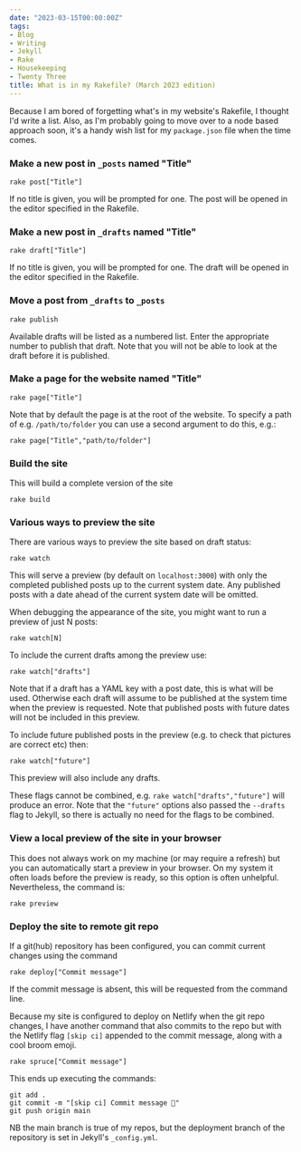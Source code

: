 ```yaml
---
date: "2023-03-15T00:00:00Z"
tags:
- Blog
- Writing
- Jekyll
- Rake
- Housekeeping
- Twenty Three
title: What is in my Rakefile? (March 2023 edition)
---
```

Because I am bored of forgetting what's in my website's Rakefile, I thought I'd write a list. Also, as I'm probably going to move over to a node based approach soon, it's a handy wish list for my `package.json` file when the time comes.

### Make a new post in `_posts` named "Title"

```rake post["Title"]```

If no title is given, you will be prompted for one. The post will be opened in the editor specified in the Rakefile.

### Make a new post in `_drafts` named "Title"


```rake draft["Title"]```

If no title is given, you will be prompted for one. The draft will be opened in the editor specified in the Rakefile.

### Move a post from `_drafts` to `_posts`

```rake publish```

Available drafts will be listed as a numbered list. Enter the appropriate number to publish that draft. Note that you will not be able to look at the draft before it is published. 

### Make a page for the website named "Title"

```rake page["Title"]```

Note that by default the page is at the root of the website. To specify a path of e.g. `/path/to/folder` you can use a second argument to do this, e.g.:

```rake page["Title","path/to/folder"]```

### Build the site

This will build a complete version of the site

```rake build```

### Various ways to preview the site

There are various ways to preview the site based on draft status:

```rake watch```

This will serve a preview (by default on `localhost:3000`) with only the completed published posts up to the current system date. Any published posts with a date ahead of the current system date will be omitted.

When debugging the appearance of the site, you might want to run a preview of just N posts:


```rake watch[N]```

To include the current drafts among the preview use:

```rake watch["drafts"]```

Note that if a draft has a YAML key with a post date, this is what will be used. Otherwise each draft will assume to be published at the system time when the preview is requested. Note that published posts with future dates will not be included in this preview.

To include future published posts in the preview (e.g. to check that pictures are correct etc) then:

```rake watch["future"]```

This preview will also include any drafts.

These flags cannot be combined, e.g. `rake watch["drafts","future"]` will produce an error. Note that the `"future"` options also passed the `--drafts` flag to Jekyll, so there is actually no need for the flags to be combined.

### View a local preview of the site in your browser

This does not always work on my machine (or may require a refresh) but you can automatically start a preview in your browser. On my system it often loads before the preview is ready, so this option is often unhelpful. Nevertheless, the command is:

```rake preview```

### Deploy the site to remote git repo

If a git(hub) repository has been configured, you can commit current changes using the command

```rake deploy["Commit message"]```

If the commit message is absent, this will be requested from the command line.

Because my site is configured to deploy on Netlify when the git repo changes, I have another command that also commits to the repo but with the Netlify flag `[skip ci]` appended to the commit message, along with a cool broom emoji.

```rake spruce["Commit message"]```

This ends up executing the commands:
```
git add .
git commit -m "[skip ci] Commit message 🧹"
git push origin main
```

NB the main branch is true of my repos, but the deployment branch of the repository is set in Jekyll's `_config.yml`.
